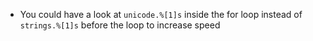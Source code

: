 - You could have a look at `unicode.%[1]s` inside the for loop instead of `strings.%[1]s` before the loop to increase speed